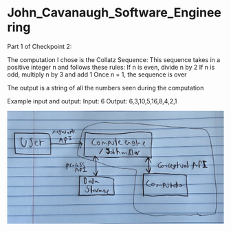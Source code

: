 # John_Cavanaugh_Software_Engineering
Part 1 of Checkpoint 2:

The computation I chose is the Collatz Sequence: 
This sequence takes in a positive integer n and follows these rules:
If n is even, divide n by 2
If n is odd, multiply n by 3 and add 1
Once n = 1, the sequence is over

The output is a string of all the numbers seen during the computation

Example input and output:
Input: 6
Output: 6,3,10,5,16,8,4,2,1

![System Diagram](https://github.com/CPS353-Suny-New-Paltz/project-starter-code-johncavanaugh426-source/blob/main/Part2Checkpoint2.png?raw=true)
